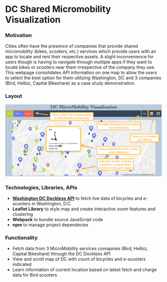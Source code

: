 # DC Shared Micromobility Visualization

### Motivation
Cities often have the presence of companies that provide shared micromobility (bikes, scooters, etc.) services 
which provide users with an app to locate and rent their respective assets.  A slight inconvenience for users 
though is having to navigate through multiple apps if they want to locate bikes or scooters near them irrespective of the company they use.  This webpage consolidates API information on one map to allow the users to select the best option for them utilizing Washington, DC and 3 companies (Bird, Helbiz, Capital Bikeshare) as a case study demonstration.  

### Layout
![Layout Image](./imgs/Commented-Map.png)

### Technologies, Libraries, APIs
- **[Washington DC Dockless API](https://ddot.dc.gov/page/dockless-api)** to fetch live data of bicycles and e-scooters in Washington, D.C.
- **Leaflet Library** to style map and create interactive zoom features and clustering
- **Webpack** to bundle source JavaScript code
- **npm** to manage project dependecies

### Functionality
- Fetch data from 3 MicroMobility services comapnies (Bird, Helbiz, Capital Bikeshare) through the DC Dockless API
- View  and scroll map of DC with count of bicycles and e-scooters indicated
- Learn information of current location based on latest fetch and charge data for Bird scooters


